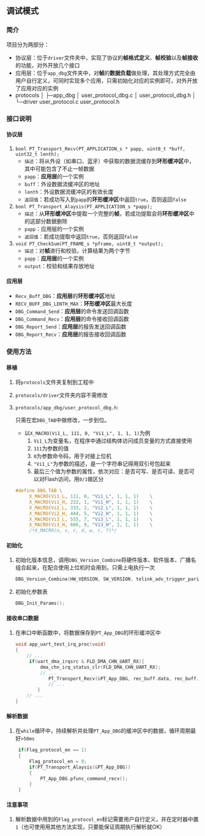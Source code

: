 ## 调试模式

### 简介

项目分为两部分：

* 协议层：位于`driver`文件夹中，实现了协议的**帧格式定义**、**帧校验**以及**帧接收**的功能，对外开放几个接口
* 应用层：位于`app_dbg`文件夹中，对**帧**的**数据负载**做处理，其处理方式完全由用户自行定义，可同时实现多个应用，只需初始化对应的实例即可，对外开放了应用对应的实例
* protocols
      │
      ├─app_dbg
      │      user_protocol_dbg.c
      │      user_protocol_dbg.h
      │
      └─driver
              user_protocol.c
              user_protocol.h

### 接口说明

#### 协议层

1. `bool PT_Transport_Recv(PT_APPLICATION_s * papp, uint8_t *buff, uint32_t lenth);`
   * `描述`：将从外设（如串口、蓝牙）中获取的数据流缓存到**环形缓冲区**中，其中可能包含了不止一帧数据
   * `papp`：**应用层**的一个实例
   * `buff`：外设数据流缓冲区的地址
   * `lenth`：外设数据流缓冲区的有效长度
   * `返回值`：若成功写入到`papp`的**环形缓冲区**中返回`true`，否则返回`false`
2. `bool PT_Transport_Alaysis(PT_APPLICATION_s *papp);`
   * `描述`：从**环形缓冲区**中提取一个完整的**帧**，若成功提取会将**环形缓冲区**中的这部分数据删除
   * `papp`：应用层的一个实例
   * `返回值`：若成功提取中返回`true`，否则返回`false`
3. `void PT_CheckSum(PT_FRAME_s *pframe, uint8_t *output);`
   * `描述`：对**帧**进行和校验，计算结果为两个字节
   * `papp`：**应用层**的一个实例
   * `output`：校验和结果存放地址

#### 应用层

* `Recv_Buff_DBG`：**应用层**的**环形缓冲区**地址
* `RECV_BUFF_DBG_LENTH_MAX`：**环形缓冲区**最大长度
* `DBG_Command_Send`：**应用层**的命令发送回调函数
* `DBG_Command_Recv`：**应用层**的命令接收回调函数
* `DBG_Report_Send`：**应用层**的报告发送回调函数
* `DBG_Report_Recv`：**应用层**的报告接收回调函数

### 使用方法

#### 移植

1. 将`protocols`文件夹复制到工程中

2. `protocols/driver`文件夹内容不需修改

3. `protocols/app_dbg/user_protocol_dbg.h`:

   只需在宏`DBG_TAB`中做修改，一步到位。

   * 以`X_MACRO(Vi1_L, 111, 0, "Vi1_L", 1, 1, 1)`为例
     1. `Vi1_L`为变量名，在程序中通过结构体访问成员变量的方式直接使用
     2. `111`为参数的值
     3. `0`为参数命令码，用于对接上位机
     4. `"Vi1_L"`为参数的描述，是一个字符串记得用双引号包起来
     5. 最后三个值为参数的属性，依次对应：是否可写、是否可读、是否可以对Flash访问，用`0/1`做区分

   ```c
   #define DBG_TAB \
   		X_MACRO(Vi1_L, 111, 0, "Vi1_L", 1, 1, 1) 	\
   		X_MACRO(Vi1_H, 222, 1, "Vi1_H", 1, 1, 1) 	\
   		X_MACRO(Vi2_L, 333, 2, "Vi2_L", 1, 1, 1) 	\
   		X_MACRO(Vi2_H, 444, 5, "Vi2_H", 1, 1, 1) 	\
   		X_MACRO(Vi3_L, 555, 7, "Vi3_L", 1, 1, 1) 	\
   		X_MACRO(Vi3_H, 666, 9, "Vi3_H", 1, 1, 1) 	\
   		/*X_MACRO(n, v, c, d, w, r, f)*/
   ```

#### 初始化

1. 初始化版本信息，调用`DBG_Version_Combine`将硬件版本、软件版本、广播名组合起来，在配合使用上位机时会用到，只需上电执行一次

   ```c
   DBG_Version_Combine(HW_VERSION, SW_VERSION, telink_adv_trigger_paring_8258_User);
   ```

2. 初始化参数表

   ```c
   DBG_Init_Params();
   ```

#### 接收串口数据

1. 在串口中断函数中，将数据保存到`PT_App_DBG`的环形缓冲区中

   ```c
   void app_uart_test_irq_proc(void)
   {
       // ...
       	if(uart_dma_irqsrc & FLD_DMA_CHN_UART_RX){
   			dma_chn_irq_status_clr(FLD_DMA_CHN_UART_RX);
   			// ...    
               PT_Transport_Recv(&PT_App_DBG, rec_buff.data, rec_buff.dma_len);
               // ...
           }
       // ...
   }
   ```

#### 解析数据

1. 在`while`循环中，持续解析并处理`PT_App_DBG`的缓冲区中的数据，循环周期最好`>50ms`

   ```c
   	if(Flag_protocol_en == 1)
   	{
   		Flag_protocol_en = 0;
   		if(PT_Transport_Alaysis(&PT_App_DBG))
   		{
   			PT_App_DBG.pfunc_command_recv();
   		}
   	}
   ```

#### 注意事项

1. 解析数据中用到的`Flag_protocol_en`标记需要用户自行定义，并在定时器中置`1`（也可使用用其他方法实现，只要能保证周期执行解析就OK）











